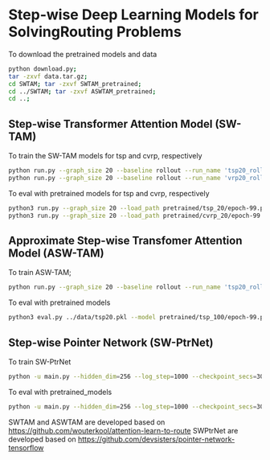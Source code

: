 # Step-wise Deep Learning Models for SolvingRouting Problems
To download the pretrained models and data
```bash
python download.py;
tar -zxvf data.tar.gz;
cd SWTAM; tar -zxvf SWTAM_pretrained;
cd ../SWTAM; tar -zxvf ASWTAM_pretrained;
cd ..;
```

## Step-wise Transformer Attention Model (SW-TAM)
To train the SW-TAM models for tsp and cvrp, respectively
```bash
python run.py --graph_size 20 --baseline rollout --run_name 'tsp20_rollout' --val_dataset ../data/tsp20.pkl
python run.py --graph_size 20 --baseline rollout --run_name 'vrp20_rollout' --val_dataset ../data/vrp20.pkl --problem="cvrp"
 ```
 
To eval with pretrained models for tsp and cvrp, respectively
```bash
python3 run.py --graph_size 20 --load_path pretrained/tsp_20/epoch-99.pt --val_dataset ../data/tsp20.pkl --eval_only
python3 run.py --graph_size 20 --load_path pretrained/cvrp_20/epoch-99.pt --val_dataset ../data/vrp20.pkl --problem="cvrp" --eval_only
```

## Approximate Step-wise Transfomer Attention Model (ASW-TAM)
To train ASW-TAM;
```bash
python run.py --graph_size 20 --baseline rollout --run_name 'tsp20_rollout' --val_dataset ../data/tsp20.pkl
```

To eval with pretrained models
```bash
python3 eval.py ../data/tsp20.pkl --model pretrained/tsp_100/epoch-99.pt --decode_strategy greedy
```

## Step-wise Pointer Network (SW-PtrNet)
To train SW-PtrNet
```bash
python -u main.py --hidden_dim=256 --log_step=1000 --checkpoint_secs=30000
```
To eval with pretrained_models
```bash
python -u main.py --hidden_dim=256 --log_step=1000 --checkpoint_secs=30000 --load_path pretrained/tsp_2019-08-19_14-04-45/model.ckpt-18000000 --is_train=False
```

SWTAM and ASWTAM are developed based on https://github.com/wouterkool/attention-learn-to-route
SWPtrNet are developed based on https://github.com/devsisters/pointer-network-tensorflow
